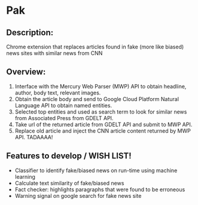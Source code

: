# Pak

## Description:
Chrome extension that replaces articles found in fake (more like biased) news sites with similar news from CNN 

## Overview: 
1. Interface with the Mercury Web Parser (MWP) API to obtain headline, author, body text, relevant images.
2. Obtain the article body and send to Google Cloud Platform Natural Language API to obtain named entities.
3. Selected top entities and used as search term to look for similar news from Associated Press from GDELT API.
4. Take url of the returned article from GDELT API and submit to MWP API.
5. Replace old article and inject the CNN article content returned by MWP API. TADAAAA!


## Features to develop / WISH LIST!
- Classifier to identify fake/biased news on run-time using machine learning
- Calculate text similarity of fake/biased news 
- Fact checker: highlights paragraphs that were found to be erroneous
- Warning signal on google search for fake news site
